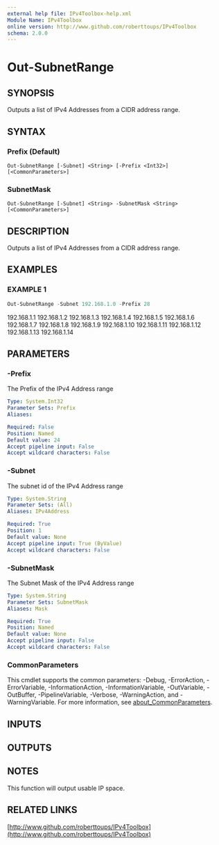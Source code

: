 ```yaml
---
external help file: IPv4Toolbox-help.xml
Module Name: IPv4Toolbox
online version: http://www.github.com/roberttoups/IPv4Toolbox
schema: 2.0.0
---
```


# Out-SubnetRange

## SYNOPSIS
Outputs a list of IPv4 Addresses from a CIDR address range.

## SYNTAX

### Prefix (Default)
```
Out-SubnetRange [-Subnet] <String> [-Prefix <Int32>] [<CommonParameters>]
```

### SubnetMask
```
Out-SubnetRange [-Subnet] <String> -SubnetMask <String> [<CommonParameters>]
```

## DESCRIPTION
Outputs a list of IPv4 Addresses from a CIDR address range.

## EXAMPLES

### EXAMPLE 1
```powershell
Out-SubnetRange -Subnet 192.168.1.0 -Prefix 28
```

192.168.1.1
192.168.1.2
192.168.1.3
192.168.1.4
192.168.1.5
192.168.1.6
192.168.1.7
192.168.1.8
192.168.1.9
192.168.1.10
192.168.1.11
192.168.1.12
192.168.1.13
192.168.1.14

## PARAMETERS

### -Prefix
The Prefix of the IPv4 Address range

```yaml
Type: System.Int32
Parameter Sets: Prefix
Aliases:

Required: False
Position: Named
Default value: 24
Accept pipeline input: False
Accept wildcard characters: False
```

### -Subnet
The subnet id of the IPv4 Address range

```yaml
Type: System.String
Parameter Sets: (All)
Aliases: IPv4Address

Required: True
Position: 1
Default value: None
Accept pipeline input: True (ByValue)
Accept wildcard characters: False
```

### -SubnetMask
The Subnet Mask of the IPv4 Address range

```yaml
Type: System.String
Parameter Sets: SubnetMask
Aliases: Mask

Required: True
Position: Named
Default value: None
Accept pipeline input: False
Accept wildcard characters: False
```

### CommonParameters
This cmdlet supports the common parameters: -Debug, -ErrorAction, -ErrorVariable, -InformationAction, -InformationVariable, -OutVariable, -OutBuffer, -PipelineVariable, -Verbose, -WarningAction, and -WarningVariable. For more information, see [about_CommonParameters](http://go.microsoft.com/fwlink/?LinkID=113216).

## INPUTS

## OUTPUTS

## NOTES
This function will output usable IP space.

## RELATED LINKS

[http://www.github.com/roberttoups/IPv4Toolbox](http://www.github.com/roberttoups/IPv4Toolbox)

